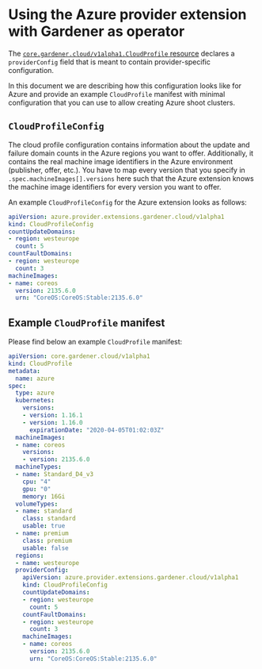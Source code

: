# Using the Azure provider extension with Gardener as operator

The [`core.gardener.cloud/v1alpha1.CloudProfile` resource](https://github.com/gardener/gardener/blob/master/example/30-cloudprofile.yaml) declares a `providerConfig` field that is meant to contain provider-specific configuration.

In this document we are describing how this configuration looks like for Azure and provide an example `CloudProfile` manifest with minimal configuration that you can use to allow creating Azure shoot clusters.

## `CloudProfileConfig`

The cloud profile configuration contains information about the update and failure domain counts in the Azure regions you want to offer.
Additionally, it contains the real machine image identifiers in the Azure environment (publisher, offer, etc.).
You have to map every version that you specify in `.spec.machineImages[].versions` here such that the Azure extension knows the machine image identifiers for every version you want to offer.

An example `CloudProfileConfig` for the Azure extension looks as follows:

```yaml
apiVersion: azure.provider.extensions.gardener.cloud/v1alpha1
kind: CloudProfileConfig
countUpdateDomains:
- region: westeurope
  count: 5
countFaultDomains:
- region: westeurope
  count: 3
machineImages:
- name: coreos
  version: 2135.6.0
  urn: "CoreOS:CoreOS:Stable:2135.6.0"
```

## Example `CloudProfile` manifest

Please find below an example `CloudProfile` manifest:

```yaml
apiVersion: core.gardener.cloud/v1alpha1
kind: CloudProfile
metadata:
  name: azure
spec:
  type: azure
  kubernetes:
    versions:
    - version: 1.16.1
    - version: 1.16.0
      expirationDate: "2020-04-05T01:02:03Z"
  machineImages:
  - name: coreos
    versions:
    - version: 2135.6.0
  machineTypes:
  - name: Standard_D4_v3
    cpu: "4"
    gpu: "0"
    memory: 16Gi
  volumeTypes:
  - name: standard
    class: standard
    usable: true
  - name: premium
    class: premium
    usable: false
  regions:
  - name: westeurope
  providerConfig:
    apiVersion: azure.provider.extensions.gardener.cloud/v1alpha1
    kind: CloudProfileConfig
    countUpdateDomains:
    - region: westeurope
      count: 5
    countFaultDomains:
    - region: westeurope
      count: 3
    machineImages:
    - name: coreos
      version: 2135.6.0
      urn: "CoreOS:CoreOS:Stable:2135.6.0"
```
